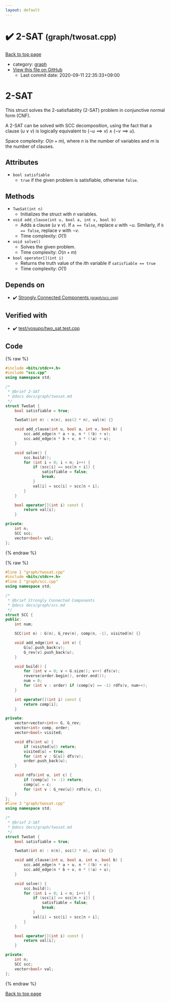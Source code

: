 ```yaml
---
layout: default
---
```


<!-- mathjax config similar to math.stackexchange -->
<script type="text/javascript" async
  src="https://cdnjs.cloudflare.com/ajax/libs/mathjax/2.7.5/MathJax.js?config=TeX-MML-AM_CHTML">
</script>
<script type="text/x-mathjax-config">
  MathJax.Hub.Config({
    TeX: { equationNumbers: { autoNumber: "AMS" }},
    tex2jax: {
      inlineMath: [ ['$','$'] ],
      processEscapes: true
    },
    "HTML-CSS": { matchFontHeight: false },
    displayAlign: "left",
    displayIndent: "2em"
  });
</script>

<script type="text/javascript" src="https://cdnjs.cloudflare.com/ajax/libs/jquery/3.4.1/jquery.min.js"></script>
<script src="https://cdn.jsdelivr.net/npm/jquery-balloon-js@1.1.2/jquery.balloon.min.js" integrity="sha256-ZEYs9VrgAeNuPvs15E39OsyOJaIkXEEt10fzxJ20+2I=" crossorigin="anonymous"></script>
<script type="text/javascript" src="../../assets/js/copy-button.js"></script>
<link rel="stylesheet" href="../../assets/css/copy-button.css" />


# :heavy_check_mark: 2-SAT <small>(graph/twosat.cpp)</small>

<a href="../../index.html">Back to top page</a>

* category: <a href="../../index.html#f8b0b924ebd7046dbfa85a856e4682c8">graph</a>
* <a href="{{ site.github.repository_url }}/blob/master/graph/twosat.cpp">View this file on GitHub</a>
    - Last commit date: 2020-09-11 22:35:33+09:00




# 2-SAT

This struct solves the 2-satisfiability (2-SAT) problem in conjunctive normal form (CNF).

A 2-SAT can be solved with SCC decomposition, using the fact that a clause $(u \lor v)$ is logically equivalent to $(\lnot u \implies v) \land (\lnot v \implies u)$.

Space complexity: $O(n + m)$, where $n$ is the number of variables and $m$ is the number of clauses.

## Attributes

- `bool satisfiable`
    - `true` if the given problem is satisfiable, otherwise `false`.

## Methods

- `TwoSat(int n)`
    - Initializes the struct with $n$ variables.
- `void add_clause(int u, bool a, int v, bool b)`
    - Adds a clause $(u \lor v)$. If `a == false`, replace $u$ with $\lnot u$. Similarly, if `b == false`, replace $v$ with $\lnot v$.
    - Time complexity: $O(1)$
- `void solve()`
    - Solves the given problem.
    - Time complexity: $O(n + m)$
- `bool operator[](int i)`
    - Returns the truth value of the $i$th variable if `satisfiable == true`
    - Time complexity: $O(1)$

## Depends on

* :heavy_check_mark: <a href="scc.cpp.html">Strongly Connected Components <small>(graph/scc.cpp)</small></a>


## Verified with

* :heavy_check_mark: <a href="../../verify/test/yosupo/two_sat.test.cpp.html">test/yosupo/two_sat.test.cpp</a>


## Code

<a id="unbundled"></a>
{% raw %}
```cpp
#include <bits/stdc++.h>
#include "scc.cpp"
using namespace std;

/*
 * @brief 2-SAT
 * @docs docs/graph/twosat.md
 */
struct TwoSat {
    bool satisfiable = true;

    TwoSat(int n) : n(n), scc(2 * n), val(n) {}

    void add_clause(int u, bool a, int v, bool b) {
        scc.add_edge(n * a + u, n * (!b) + v);
        scc.add_edge(n * b + v, n * (!a) + u);
    }

    void solve() {
        scc.build();
        for (int i = 0; i < n; i++) {
            if (scc[i] == scc[n + i]) {
                satisfiable = false;
                break;
            }
            val[i] = scc[i] > scc[n + i];
        }
    }

    bool operator[](int i) const {
        return val[i];
    }

private:
    int n;
    SCC scc;
    vector<bool> val;
};
```
{% endraw %}

<a id="bundled"></a>
{% raw %}
```cpp
#line 1 "graph/twosat.cpp"
#include <bits/stdc++.h>
#line 2 "graph/scc.cpp"
using namespace std;

/*
 * @brief Strongly Connected Components
 * @docs docs/graph/scc.md
 */
struct SCC {
public:
    int num;

    SCC(int n) : G(n), G_rev(n), comp(n, -1), visited(n) {}

    void add_edge(int u, int v) {
        G[u].push_back(v);
        G_rev[v].push_back(u);
    }

    void build() {
        for (int v = 0; v < G.size(); v++) dfs(v);
        reverse(order.begin(), order.end());
        num = 0;
        for (int v : order) if (comp[v] == -1) rdfs(v, num++);
    }

    int operator[](int i) const {
        return comp[i];
    }

private:
    vector<vector<int>> G, G_rev;
    vector<int> comp, order;
    vector<bool> visited;

    void dfs(int u) {
        if (visited[u]) return;
        visited[u] = true;
        for (int v : G[u]) dfs(v);
        order.push_back(u);
    }

    void rdfs(int u, int c) {
        if (comp[u] != -1) return;
        comp[u] = c;
        for (int v : G_rev[u]) rdfs(v, c);
    }
};
#line 3 "graph/twosat.cpp"
using namespace std;

/*
 * @brief 2-SAT
 * @docs docs/graph/twosat.md
 */
struct TwoSat {
    bool satisfiable = true;

    TwoSat(int n) : n(n), scc(2 * n), val(n) {}

    void add_clause(int u, bool a, int v, bool b) {
        scc.add_edge(n * a + u, n * (!b) + v);
        scc.add_edge(n * b + v, n * (!a) + u);
    }

    void solve() {
        scc.build();
        for (int i = 0; i < n; i++) {
            if (scc[i] == scc[n + i]) {
                satisfiable = false;
                break;
            }
            val[i] = scc[i] > scc[n + i];
        }
    }

    bool operator[](int i) const {
        return val[i];
    }

private:
    int n;
    SCC scc;
    vector<bool> val;
};

```
{% endraw %}

<a href="../../index.html">Back to top page</a>

